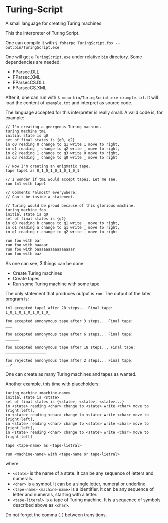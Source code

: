# Turing-Script
A small language for creating Turing machines

This the interpreter of Turing Script.

One can compile it with
`$ fsharpc TuringScript.fsx --out:bin/TuringScript.exe`

One will get a `TuringScript.exe` under relative `bin` directory. Some dependencies are needed:
* FParsec.DLL
* FParsec.XML
* FParsecCS.DLL
* FParsecCS.XML

After it, one can run with 
`$ mono bin/TuringScript.exe example.txt`. 
It will load the content of `exemple.txt` and interpret as source code.

The language accepted for this interpreter is really small. A valid code is, for example:

```
// I'm creating a georgeous Turing machine.
turing machine tm1
initial state is q0
set of final states is {q0, q2}
in q0 reading 0 change to q1 write 1 move to right,
in q1 reading _ change to q2 write _ move to right,
in q2 reading 1 change to q3 write 0 move to right,
in q3 reading _ change to q0 write _ move to right

// Now I'm creating an enigmatic tape.
tape tape1 as 0_1_0_1_0_1_0_1_0_1

// I wonder if tm1 would accept tape1. Let me see.
run tm1 with tape1

// Comments *almost* everywhere:
// Can't be inside a statement.

// Turing would be proud because of this glorious machine.
turing machine foo
initial state is q0
set of final states is {q2}
in q0 reading b change to q1 write _ move to right,
in q1 reading a change to q1 write _ move to right,
in q1 reading r change to q2 write _ move to right

run foo with bar
run foo with baaaar
run foo with baaaaaaaaaaaaaaaar
run foo with baz
```

As one can see, 3 things can be done:
* Create Turing machines
* Create tapes
* Run some Turing machine with some tape

The only statement that produces output is `run`. The output of the later program is:
```
tm1 accepted tape1 after 20 steps... Final tape:
1_0_1_0_1_0_1_0_1_0_

foo accepted annonymous tape after 3 steps... Final tape:
___

foo accepted annonymous tape after 6 steps... Final tape:
______

foo accepted annonymous tape after 18 steps... Final tape:
__________________

foo rejected annonymous tape after 2 steps... Final tape:
__z
```

One can create as many Turing machines and tapes as wanted.

Another example, this time with placeholders:

```
turing machine <machine-name>
initial state is <state>
set of final states is {<state>, <state>, <state>...}
in <state> reading <char> change to <state> write <char> move to [right|left],
in <state> reading <char> change to <state> write <char> move to [right|left],
in <state> reading <char> change to <state> write <char> move to [right|left],
in <state> reading <char> change to <state> write <char> move to [right|left]

tape <tape-name> as <tape-lietral>

run <machine-name> with <tape-name or tape-lietral>
```

where:

* `<state>` is the name of a state. It can be any sequence of letters and numerals.
* `<char>` is a symbol. It can be a single letter, numeral or underline.
* `<tape-name>` `<machine-name>` is a identifier. It can be any sequence of letter and numerals, starting with a letter.
* `<tape-literal>` is a tape of Turing machine. It is a sequence of symbols described above as `<char>`.

Do not forget the comma (`,`) between transitions.
